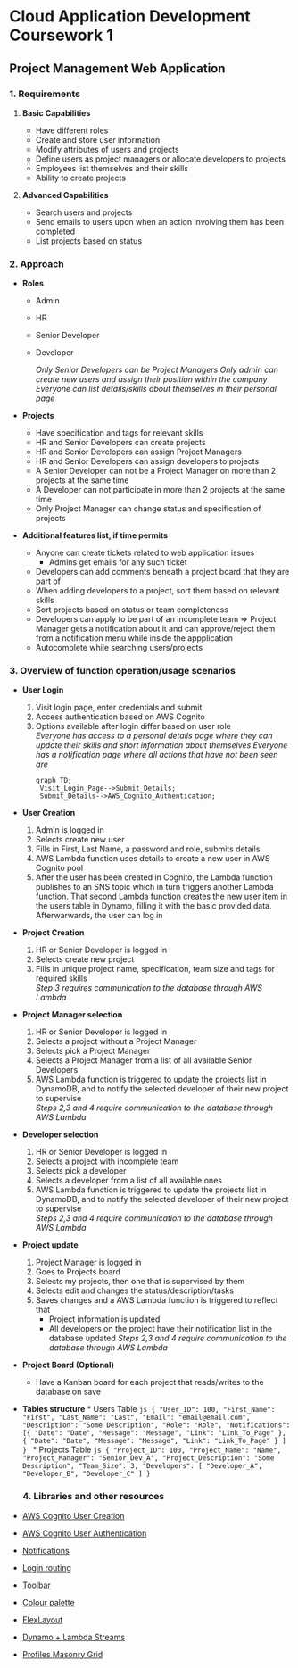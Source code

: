 # Cloud Application Development Coursework 1

## Project Management Web Application

### 1. Requirements

1.  **Basic Capabilities**

    -   Have different roles
    -   Create and store user information
    -   Modify attributes of users and projects
    -   Define users as project managers or allocate developers to projects
    -   Employees list themselves and their skills
    -   Ability to create projects

2.  **Advanced Capabilities**
    -   Search users and projects
    -   Send emails to users upon when an action involving them has been completed
    -   List projects based on status

### 2. Approach

-   **Roles**

    -   Admin
    -   HR
    -   Senior Developer
    -   Developer

        _Only Senior Developers can be Project Managers_
        _Only admin can create new users and assign their position within the company_
        _Everyone can list details/skills about themselves in their personal page_

-   **Projects**

    -   Have specification and tags for relevant skills
    -   HR and Senior Developers can create projects
    -   HR and Senior Developers can assign Project Managers
    -   HR and Senior Developers can assign developers to projects
    -   A Senior Developer can not be a Project Manager on more than 2 projects at the same time
    -   A Developer can not participate in more than 2 projects at the same time
    -   Only Project Manager can change status and specification of projects

-   **Additional features list, if time permits**
    -   Anyone can create tickets related to web application issues
        -   Admins get emails for any such ticket
    -   Developers can add comments beneath a project board that they are part of
    -   When adding developers to a project, sort them based on relevant skills
    -   Sort projects based on status or team completeness
    -   Developers can apply to be part of an incomplete team => Project Manager gets a notification about it and can approve/reject them from a notification menu while inside the appplication
    -   Autocomplete while searching users/projects
            

### 3. Overview of function operation/usage scenarios

-   **User Login**
    1.  Visit login page, enter credentials and submit
    2.  Access authentication based on AWS Cognito
    3.  Options available after login differ based on user role  
        _Everyone has access to a personal details page where they can update their skills and short information about themselves_
        _Everyone has a notification page where all actions that have not been seen are_
        ```mermaid
        graph TD;
         Visit_Login_Page-->Submit_Details;
         Submit_Details-->AWS_Cognito_Authentication;
        ```
-   **User Creation**
    1.  Admin is logged in
    2.  Selects create new user
    3.  Fills in First, Last Name, a password and role, submits details
    4.  AWS Lambda function uses details to create a new user in AWS Cognito pool
    5.  After the user has been created in Cognito, the Lambda function publishes to an SNS topic which in turn triggers another Lambda function. That second Lambda function creates the new user item in the users table in Dynamo, filling it with the basic provided data.
            Afterwarwards, the user can log in
-   **Project Creation**
    1.  HR or Senior Developer is logged in
    2.  Selects create new project
    3.  Fills in unique project name, specification, team size and tags for required skills  
            _Step 3 requires communication to the database through AWS Lambda_
-   **Project Manager selection**
    1.  HR or Senior Developer is logged in 
    2.  Selects a project without a Project Manager
    3.  Selects pick a Project Manager
    4.  Selects a Project Manager from a list of all available Senior Developers
    5.  AWS Lambda function is triggered to update the projects list in DynamoDB, and to notify the selected developer of their new project to supervise  
            _Steps 2,3 and 4 require communication to the database through AWS Lambda_
-   **Developer selection**
    1.  HR or Senior Developer is logged in 
    2.  Selects a project with incomplete team
    3.  Selects pick a developer
    4.  Selects a developer from a list of all available ones
    5.  AWS Lambda function is triggered to update the projects list in DynamoDB, and to notify the selected developer of their new project to supervise  
            _Steps 2,3 and 4 require communication to the database through AWS Lambda_
-   **Project update**

    1.  Project Manager is logged in
    2.  Goes to Projects board
    3.  Selects my projects, then one that is supervised by them
    4.  Selects edit and changes the status/description/tasks
    5.  Saves changes and a AWS Lambda function is triggered to reflect that
        -   Project information is updated
        -   All developers on the project have their notification list in the database updated 
            _Steps 2,3 and 4 require communication to the database through AWS Lambda_

-   **Project Board (Optional)**
    -   Have a Kanban board for each project that reads/writes to the database on save


-   **Tables structure**
        \* Users Table
        ```js
          {
              "User_ID": 100,
              "First_Name": "First",
              "Last_Name": "Last",
              "Email": "email@email.com",
              "Description": "Some Description",
              "Role": "Role",
              "Notifications": [{
                      "Date": "Date",
                      "Message": "Message",
                      "Link": "Link_To_Page"
                  },
                  {
                      "Date": "Date",
                      "Message": "Message",
                      "Link": "Link_To_Page"
                  }
              ]
          }
        ```
        * Projects Table
        ```js
        {
            "Project_ID": 100,
            "Project_Name": "Name",
            "Project_Manager": "Senior_Dev_A",
            "Project_Description": "Some Description",
            "Team_Size": 3,
            "Developers": [
                "Developer_A",
                "Developer_B",
                "Developer_C"
            ]
          }
        ```
    ### 4. Libraries and other resources
-   [AWS Cognito User Creation](https://docs.aws.amazon.com/cognito/latest/developerguide/using-amazon-cognito-user-identity-pools-javascript-examples.html)
-   [AWS Cognito User Authentication](https://docs.aws.amazon.com/cognito/latest/developerguide/using-amazon-cognito-identity-user-pools-javascript-example-authenticating-admin-created-user.html)
-   [Notifications](https://github.com/jacob-meacham/angular-notification-icons)
-   [Login routing](https://medium.com/@ryanchenkie_40935/angular-authentication-using-route-guards-bf7a4ca13ae3)
-   [Toolbar](https://theinfogrid.com/tech/developers/angular/responsive-navbar-angular-flex-layout/)
-   [Colour palette](https://www.materialpalette.com/)
-   [FlexLayout](https://blog.angularindepth.com/angular-flex-layout-flexbox-and-grid-layout-for-angular-component-6e7c24457b63)
-   [Dynamo + Lambda Streams](https://docs.aws.amazon.com/lambda/latest/dg/with-ddb-example.html)
-   [Profiles Masonry Grid](https://www.npmjs.com/package/ng-masonry-grid)
